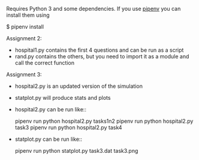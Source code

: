 Requires Python 3 and some dependencies. If you use
[pipenv](https://github.com/kennethreitz/pipenv) you can install them using

  $ pipenv install

Assignment 2:

 * hospital1.py contains the first 4 questions and can be run as a script
 * rand.py contains the others, but you need to import it as a module and call
   the correct function

Assignment 3:

 * hospital2.py is an updated version of the simulation
 * statplot.py will produce stats and plots
 * hospital2.py can be run like::

    pipenv run python hospital2.py tasks1n2
    pipenv run python hospital2.py task3
    pipenv run python hospital2.py task4

  * statplot.py can be run like::

    pipenv run python statplot.py task3.dat task3.png
